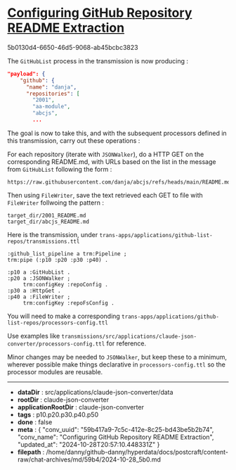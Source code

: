 # [Configuring GitHub Repository README Extraction](https://claude.ai/chat/59b417a9-7c5c-412e-8c25-bd43be5b2b74)

5b0130d4-6650-46d5-9068-ab45bcbc3823

The `GitHubList` process in the transmission is now producing :

```json
"payload": {
    "github": {
      "name": "danja",
      "repositories": [
        "2001",
        "aa-module",
        "abcjs",
        ...
```

The goal is now to take this, and with the subsequent processors defined in this transmission, carry out these operations :

For each repository (iterate with `JSONWalker`), do a HTTP GET on the corresponding README.md, with URLs based on the list in the message from `GitHubList` following the form :

```
https://raw.githubusercontent.com/danja/abcjs/refs/heads/main/README.md
```

Then using `FileWriter`, save the text retrieved each GET to file with `FileWriter` follwoing the pattern :

```
target_dir/2001_README.md
target_dir/abcjs_README.md
```

Here is the transmission, under `trans-apps/applications/github-list-repos/transmissions.ttl`

```turtle
:github_list_pipeline a trm:Pipeline ;
trm:pipe (:p10 :p20 :p30 :p40) .

:p10 a :GitHubList .
:p20 a :JSONWalker ;
     trm:configKey :repoConfig .
:p30 a :HttpGet .
:p40 a :FileWriter ;
     trm:configKey :repoFsConfig .
```

You will need to make a corresponding `trans-apps/applications/github-list-repos/processors-config.ttl`

Use examples like `transmissions/src/applications/claude-json-converter/processors-config.ttl` for reference.

Minor changes may be needed to `JSONWalker`, but keep these to a minimum, wherever possible make things declarative in `processors-config.ttl` so the processor modules are reusable.

---

* **dataDir** : src/applications/claude-json-converter/data
* **rootDir** : claude-json-converter
* **applicationRootDir** : claude-json-converter
* **tags** : p10.p20.p30.p40.p50
* **done** : false
* **meta** : {
  "conv_uuid": "59b417a9-7c5c-412e-8c25-bd43be5b2b74",
  "conv_name": "Configuring GitHub Repository README Extraction",
  "updated_at": "2024-10-28T20:57:10.448331Z"
}
* **filepath** : /home/danny/github-danny/hyperdata/docs/postcraft/content-raw/chat-archives/md/59b4/2024-10-28_5b0.md